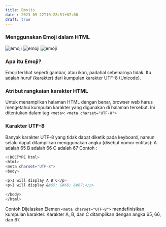 ```yaml
---
title: Emojis
date : 2023-09-22T10:28:51+07:00
draft: true
---
```


### Menggunakan Emoji dalam HTML


![emoji](https://github.com/uin-unit/docs-html/blob/main/images/emoji1.png)
![emoji](https://github.com/uin-unit/docs-html/blob/main/images/emoji2.png)
![emoji](https://github.com/uin-unit/docs-html/blob/main/images/emoji3.png)


### Apa itu Emoji?
Emoji terlihat seperti gambar, atau ikon, padahal sebenarnya tidak.
Itu adalah huruf (karakter) dari kumpulan karakter UTF-8 (Unicode).
### Atribut rangkaian karakter HTML
Untuk menampilkan halaman HTML dengan benar, browser web harus mengetahui kumpulan karakter yang digunakan di halaman tersebut.
Ini ditentukan dalam tag `<meta>`:
`<meta charset="UTF-8">`
### Karakter UTF-8
Banyak karakter UTF-8 yang tidak dapat diketik pada keyboard, namun selalu dapat ditampilkan menggunakan angka (disebut nomor entitas):
A adalah 65
B adalah 66
C adalah 67
Contoh : 

```sh
<!DOCTYPE html>
<html>
<meta charset="UTF-8">
<body>

<p>I will display A B C</p>
<p>I will display &#65; &#66; &#67;</p>

</body>
</html>
```

Contoh Dijelaskan
Elemen `<meta charset="UTF-8">` mendefinisikan kumpulan karakter.
Karakter A, B, dan C ditampilkan dengan angka 65, 66, dan 67.
